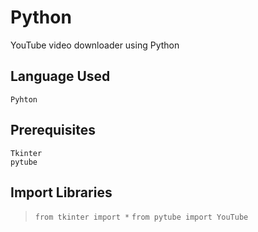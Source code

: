 # Python
YouTube video downloader using Python

## Language Used
`Pyhton`

## Prerequisites
`Tkinter` <br>
`pytube`

## Import Libraries
> `from tkinter import *`
> `from pytube import YouTube`
